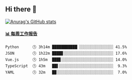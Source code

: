 ## Hi there 👋

[![Anurag's GitHub stats](https://github-readme-stats-orilights.vercel.app/api?username=orilights)](https://github.com/anuraghazra/github-readme-stats)

<!--
**OriLight152/OriLight152** is a ✨ _special_ ✨ repository because its `README.md` (this file) appears on your GitHub profile.

Here are some ideas to get you started:

- 🔭 I’m currently working on ...
- 🌱 I’m currently learning ...
- 👯 I’m looking to collaborate on ...
- 🤔 I’m looking for help with ...
- 💬 Ask me about ...
- 📫 How to reach me: ...
- 😄 Pronouns: ...
- ⚡ Fun fact: ...
-->

<!-- waka-box start -->
#### <a href="https://gist.github.com/92c8d5b388768c10efcba86e82b7c4fb" target="_blank">📊 每周工作报告</a>
```text
Python      🕓 3h14m ███████████▏░░░░░░░░░░░░░░░ 41.5%
JSON        🕓 1h22m ████▊░░░░░░░░░░░░░░░░░░░░░░ 17.6%
Vue.js      🕓 1h5m  ███▊░░░░░░░░░░░░░░░░░░░░░░░ 14.0%
TypeScript  🕓 43m   ██▌░░░░░░░░░░░░░░░░░░░░░░░░  9.3%
YAML        🕓 32m   █▉░░░░░░░░░░░░░░░░░░░░░░░░░  7.0%
```
<!-- Powered by https://github.com/journey-ad/waka-box-go . -->
<!-- waka-box end -->
